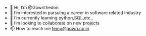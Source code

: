 - 👋 Hi, I’m @Gowrithedon
- 👀 I’m interested in pursuing a career in software related industry 
- 🌱 I’m currently learning python,SQL,etc.,
- 💞️ I’m looking to collaborate on new projects
- 📫 How to reach me temp@gowri.co.in

<!---
Gowrithedon/Gowrithedon is a ✨ special ✨ repository because its `README.md` (this file) appears on your GitHub profile.
You can click the Preview link to take a look at your changes.
--->
